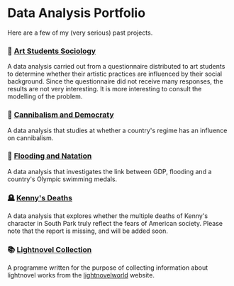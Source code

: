 # Data Analysis Portfolio

Here are a few of my (very serious) past projects.

### :art: [Art Students Sociology](https://github.com/eloisedelerue/data-analysis-portfolio/tree/main/art-students-sociology)
A data analysis carried out from a questionnaire distributed to art students to determine whether their artistic practices are influenced by their social background.
Since the questionnaire did not receive many responses, the results are not very interesting. It is more interesting to consult the modelling of the problem.

### :meat_on_bone: [Cannibalism and Democraty](https://github.com/eloisedelerue/data-analysis-portfolio/tree/main/cannibalism-and-democracy)
A data analysis that studies at whether a country's regime has an influence on cannibalism.

### :ocean: [Flooding and Natation](https://github.com/eloisedelerue/data-analysis-portfolio/tree/main/flooding-and-natation)
A data analysis that investigates the link between GDP, flooding and a country's Olympic swimming medals.

### :headstone: [Kenny's Deaths](https://github.com/eloisedelerue/data-analysis-portfolio/tree/main/kenny-s-deaths)
A data analysis that explores whether the multiple deaths of Kenny's character in South Park truly reflect the fears of American society.
Please note that the report is missing, and will be added soon.

### :books: [Lightnovel Collection](https://github.com/eloisedelerue/data-analysis-portfolio/tree/main/lightnovels-collection)
A programme written for the purpose of collecting information about lightnovel works from the [lightnovelworld](https://www.lightnovelworld.com/hub_29071230#:~:text=Light%20Novel%20World%20is%20a%20very%20special%20platform%20where%20you) website.
